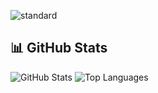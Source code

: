 ![standard](https://github.com/Didward/Didward/assets/86981999/9dbe7c98-578b-4b3c-ba5f-e67c12602bba)

## 📊 GitHub Stats

![GitHub Stats](https://github-readme-stats.vercel.app/api?username=Didward&show_icons=true&theme=radical)
![Top Languages](https://github-readme-stats.vercel.app/api/top-langs/?username=Didward&layout=compact&theme=radical)
